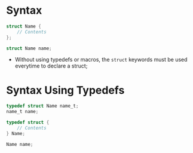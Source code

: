# Syntax

```c
struct Name {
    // Contents
};

struct Name name;
```

- Without using typedefs or macros, the `struct` keywords must be used everytime
  to declare a struct;

# Syntax Using Typedefs

```c
typedef struct Name name_t;
name_t name;
```

```c
typedef struct {
    // Contents
} Name;

Name name;
```
